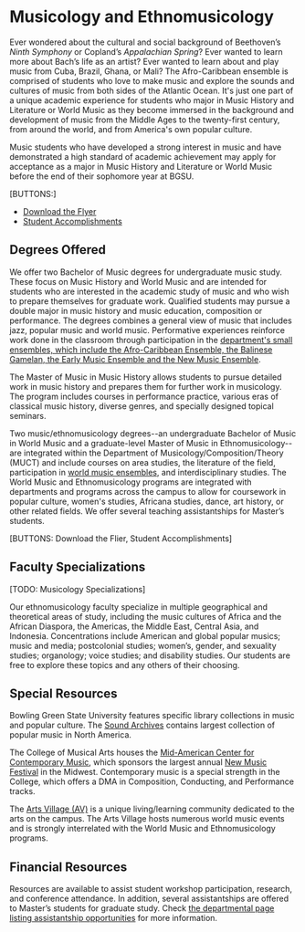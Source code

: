# Musicology and Ethnomusicology

Ever wondered about the cultural and social background of Beethoven’s *Ninth Symphony* or Copland’s *Appalachian Spring*? Ever wanted to learn more about Bach’s life as an artist? Ever wanted to learn about and play music from Cuba, Brazil, Ghana, or Mali? The Afro-Caribbean ensemble is comprised of students who love to make music and explore the sounds and cultures of music from both sides of the Atlantic Ocean. It's just one part of a unique academic experience for students who major in Music History and Literature or World Music as they become immersed in the background and development of music from the Middle Ages to the twenty-first century, from around the world, and from America's own popular culture.

Music students who have developed a strong interest in music and have demonstrated a high standard of academic achievement may apply for acceptance as a major in Music History and Literature or World Music before the end of their sophomore year at BGSU.

[BUTTONS:]

* [Download the Flyer](https://www.bgsu.edu/content/dam/BGSU/admissions/documents/AcademicSalesSheets/music-comp-theory-flyer.pdf)
* [Student Accomplishments](link)

## Degrees Offered

We offer two Bachelor of Music degrees for undergraduate music study. These focus on Music History and World Music and are intended for students who are interested in the academic study of music and who wish to prepare themselves for graduate work. Qualified students may pursue a double major in music history and music education, composition or performance. The degrees combines a general view of music that includes jazz, popular music and world music. Performative experiences reinforce work done in the classroom through participation in the [department's small ensembles, which include the Afro-Caribbean Ensemble, the Balinese Gamelan, the Early Music Ensemble and the New Music Ensemble](link).

The Master of Music in Music History allows students to pursue detailed work in music history and prepares them for further work in musicology. The program includes courses in performance practice, various eras of classical music history, diverse genres, and specially designed topical seminars.

Two music/ethnomusicology degrees--an undergraduate Bachelor of Music in World Music and a graduate-level Master of Music in Ethnomusicology--are integrated within the Department of Musicology/Composition/Theory (MUCT) and include courses on area studies, the literature of the field, participation in [world music ensembles](link), and interdisciplinary studies. The World Music and Ethnomusicology programs are integrated with departments and programs across the campus to allow for coursework in popular culture, women's studies, Africana studies, dance, art history, or other related fields. We offer several teaching assistantships for Master’s students.

[BUTTONS: Download the Flier, Student Accomplishments]

## Faculty Specializations

[TODO: Musicology Specializations]

Our ethnomusicology faculty specialize in multiple geographical and theoretical areas of study, including the music cultures of Africa and the African Diaspora, the Americas, the Middle East, Central Asia, and Indonesia. Concentrations include American and global popular musics; music and media; postcolonial studies; women’s, gender, and sexuality studies; organology; voice studies; and disability studies. Our students are free to explore these topics and any others of their choosing.

## Special Resources

Bowling Green State University features specific library collections in music and popular culture. The [Sound Archives](link) contains largest collection of popular music in North America.

The College of Musical Arts houses the [Mid-American Center for Contemporary Music](link), which sponsors the largest annual [New Music Festival](link) in the Midwest. Contemporary music is a special strength in the College, which offers a DMA in Composition, Conducting, and Performance tracks.

The [Arts Village (AV)](link) is a unique living/learning community dedicated to the arts on the campus. The Arts Village hosts numerous world music events and is strongly interrelated with the World Music and Ethnomusicology programs.

## Financial Resources

Resources are available to assist student workshop participation, research, and conference attendance. In addition, several assistantships are offered to Master’s students for graduate study. Check [the departmental page listing assistantship opportunities](link) for more information.
